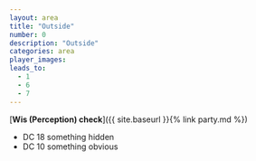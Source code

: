 ```yaml
---
layout: area
title: "Outside"
number: 0
description: "Outside"
categories: area
player_images:
leads_to:
  - 1
  - 6
  - 7
---
```



[**Wis (Perception) check**]({{ site.baseurl }}{% link party.md %})
* DC 18 something hidden
* DC 10 something obvious

